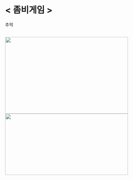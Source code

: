 # < 좀비게임 >

추억

<br>

<img src= "Debug\cap1.png" width='400' height='250' >
<img src= "Debug\cap2.png" width='400' height='200'>
